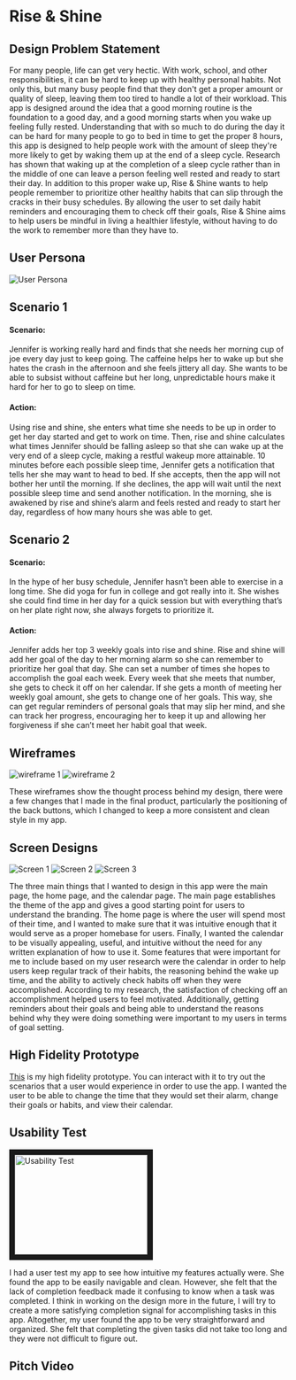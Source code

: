 # Rise & Shine
## Design Problem Statement
For many people, life can get very hectic. With work, school, and other responsibilities, it can be hard to keep up with healthy personal habits. Not only this, but many busy people find that they don't get a proper amount or quality of sleep, leaving them too tired to handle a lot of their workload. This app is designed around the idea that a good morning routine is the foundation to a good day, and a good morning starts when you wake up feeling fully rested. Understanding that with so much to do during the day it can be hard for many people to go to bed in time to get the proper 8 hours, this app is designed to help people work with the amount of sleep they're more likely to get by waking them up at the end of a sleep cycle. Research has shown that waking up at the completion of a sleep cycle rather than in the middle of one can leave a person feeling well rested and ready to start their day. In addition to this proper wake up, Rise & Shine wants to help people remember to prioritize other healthy habits that can slip through the cracks in their busy schedules. By allowing the user to set daily habit reminders and encouraging them to check off their goals, Rise & Shine aims to help users be mindful in living a healthier lifestyle, without having to do the work to remember more than they have to.

## User Persona
![User Persona](https://kcarino17.github.io/DH150-UX/final-project/User%20Persona%20DH%20150.png)

## Scenario 1

#### Scenario:    
Jennifer is working really hard and finds that she needs her morning cup of joe every day just to keep going. The caffeine helps her to wake up but she hates the crash in the afternoon and she feels jittery all day. She wants to be able to subsist without caffeine but her long, unpredictable hours make it hard for her to go to sleep on time.    
#### Action:      
Using rise and shine, she enters what time she needs to be up in order to get her day started and get to work on time. Then, rise and shine calculates what times Jennifer should be falling asleep so that she can wake up at the very end of a sleep cycle, making a restful wakeup more attainable. 10 minutes before each possible sleep time, Jennifer gets a notification that tells her she may want to head to bed. If she accepts, then the app will not bother her until the morning. If she declines, the app will wait until the next possible sleep time and send another notification. In the morning, she is awakened by rise and shine’s alarm and feels rested and ready to start her day, regardless of how many hours she was able to get.

## Scenario 2

#### Scenario:    
In the hype of her busy schedule, Jennifer hasn’t been able to exercise in a long time. She did yoga for fun in college and got really into it. She wishes she could find time in her day for a quick session but with everything that’s on her plate right now, she always forgets to prioritize it.     

#### Action:      
Jennifer adds her top 3 weekly goals into rise and shine. Rise and shine will add her goal of the day to her morning alarm so she can remember to prioritize her goal that day. She can set a number of times she hopes to accomplish the goal each week. Every week that she meets that number, she gets to check it off on her calendar. If she gets a month of meeting her weekly goal amount, she gets to change one of her goals. This way, she can get regular reminders of personal goals that may slip her mind, and she can track her progress, encouraging her to keep it up and allowing her forgiveness if she can’t meet her habit goal that week.   

## Wireframes
![wireframe 1](https://kcarino17.github.io/DH150-UX/final-project/Wireframes-page-001.jpg)
![wireframe 2](https://kcarino17.github.io/DH150-UX/final-project/Wireframes-page-002.jpg)

These wireframes show the thought process behind my design, there were a few changes that I made in the final product, particularly the positioning of the back buttons, which I changed to keep a more consistent and clean style in my app.

## Screen Designs
![Screen 1](https://kcarino17.github.io/DH150-UX/final-project/SmartSelectImage_2019-12-11-18-05-46.png)
![Screen 2](https://kcarino17.github.io/DH150-UX/final-project/SmartSelectImage_2019-12-11-18-06-36.png)
![Screen 3](https://kcarino17.github.io/DH150-UX/final-project/SmartSelectImage_2019-12-11-18-07-47.png)    

The three main things that I wanted to design in this app were the main page, the home page, and the calendar page. The main page establishes the theme of the app and gives a good starting point for users to understand the branding. The home page is where the user will spend most of their time, and I wanted to make sure that it was intuitive enough that it would serve as a proper homebase for users. Finally, I wanted the calendar to be visually appealing, useful, and intuitive without the need for any written explanation of how to use it. Some features that were important for me to include based on my user research were the calendar in order to help users keep regular track of their habits, the reasoning behind the wake up time, and the ability to actively check habits off when they were accomplished. According to my research, the satisfaction of checking off an accomplishment helped users to feel motivated. Additionally, getting reminders about their goals and being able to understand the reasons behind why they were doing something were important to my users in terms of goal setting.

## High Fidelity Prototype
[This](https://xd.adobe.com/view/637c76e1-67de-482e-53ce-179da3d37fe5-154d/?fullscreen&hints=off) is my high fidelity prototype. You can interact with it to try out the scenarios that a user would experience in order to use the app. I wanted the user to be able to change the time that they would set their alarm, change their goals or habits, and view their calendar. 

## Usability Test
<a href="http://www.youtube.com/watch?feature=player_embedded&v=watch?v=-Ddl4dxGP5U
" target="_blank"><img src="http://img.youtube.com/vi/watch?v=-Ddl4dxGP5U/0.jpg" 
alt="Usability Test" width="240" height="180" border="10" /></a>

I had a user test my app to see how intuitive my features actually were. She found the app to be easily navigable and clean. However, she felt that the lack of completion feedback made it confusing to know when a task was completed. I think in working on the design more in the future, I will try to create a more satisfying completion signal for accomplishing tasks in this app. Altogether, my user found the app to be very straightforward and organized. She felt that completing the given tasks did not take too long and they were not difficult to figure out.

## Pitch Video
